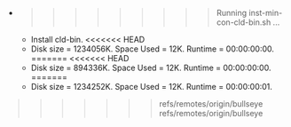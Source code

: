 * >>>>>>>>> Running inst-min-con-cld-bin.sh ...
  * Install cld-bin.
<<<<<<< HEAD
  * Disk size = 1234056K. Space Used = 12K. Runtime = 00:00:00:00.
=======
<<<<<<< HEAD
  * Disk size = 894336K. Space Used = 12K. Runtime = 00:00:00:00.
=======
  * Disk size = 1234252K. Space Used = 12K. Runtime = 00:00:00:01.
>>>>>>> refs/remotes/origin/bullseye
>>>>>>> refs/remotes/origin/bullseye
